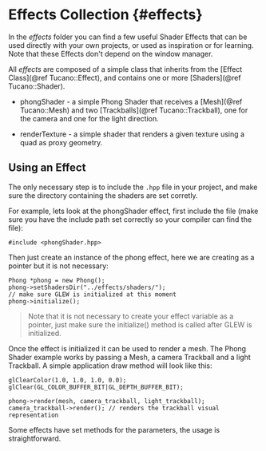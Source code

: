 Effects Collection                         {#effects}
==================

In the *effects* folder you can find a few useful Shader Effects that can be used directly with your own projects, or used as inspiration or for learning. Note that these Effects don't depend on the window manager.

All *effects* are composed of a simple class that inherits from the [Effect Class](@ref Tucano::Effect), and
contains one or more [Shaders](@ref Tucano::Shader).

* phongShader - a simple Phong Shader that receives a [Mesh](@ref Tucano::Mesh) and two [Trackballs](@ref Tucano::Trackball), one for the camera and one for the light direction.

* renderTexture - a simple shader that renders a given texture using a quad as proxy geometry.

## Using an Effect

The only necessary step is to include the `.hpp` file in your project, and make sure the directory containing the shaders are set corretly. 

For example, lets look at the phongShader effect, first include the file (make sure you have the include path set correctly so your compiler can find the file):

~~~~~~~~~~~~~~~~~~~~~~~~~~~~~~~~~~~~~~~
#include <phongShader.hpp>
~~~~~~~~~~~~~~~~~~~~~~~~~~~~~~~~~~~~~~~
    
Then just create an instance of the phong effect, here we are creating as a pointer but it is not necessary:

~~~~~~~~~~~~~~~~~~~~~~~~~~~~~~~~~~~~~~~
Phong *phong = new Phong();
phong->setShadersDir("../effects/shaders/");
// make sure GLEW is initialized at this moment
phong->initialize();
~~~~~~~~~~~~~~~~~~~~~~~~~~~~~~~~~~~~~~~

> Note that it is not necessary to create your effect variable as a pointer, just make sure the initialize() method is called after GLEW is initialized.

Once the effect is initialized it can be used to render a mesh. The Phong Shader example works by passing a Mesh, a camera Trackball and a light Trackball. A simple application draw method will look like this:

~~~~~~~~~~~~~~~~~~~~~~~~~~~~~~~~~~~~~~~
glClearColor(1.0, 1.0, 1.0, 0.0);
glClear(GL_COLOR_BUFFER_BIT|GL_DEPTH_BUFFER_BIT);

phong->render(mesh, camera_trackball, light_trackball);
camera_trackball->render(); // renders the trackball visual representation
~~~~~~~~~~~~~~~~~~~~~~~~~~~~~~~~~~~~~~~
    
Some effects have set methods for the parameters, the usage is straightforward.